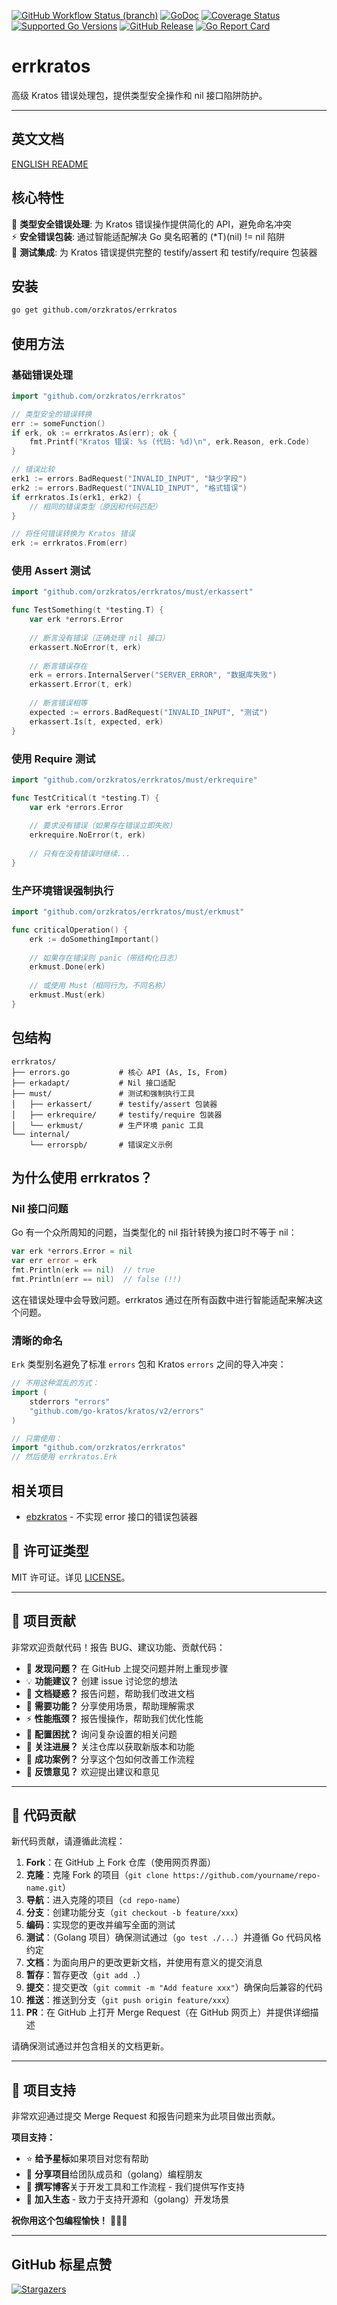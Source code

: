 [![GitHub Workflow Status (branch)](https://img.shields.io/github/actions/workflow/status/orzkratos/errkratos/release.yml?branch=main&label=BUILD)](https://github.com/orzkratos/errkratos/actions/workflows/release.yml?query=branch%3Amain)
[![GoDoc](https://pkg.go.dev/badge/github.com/orzkratos/errkratos)](https://pkg.go.dev/github.com/orzkratos/errkratos)
[![Coverage Status](https://img.shields.io/coveralls/github/orzkratos/errkratos/main.svg)](https://coveralls.io/github/orzkratos/errkratos?branch=main)
[![Supported Go Versions](https://img.shields.io/badge/Go-1.25+-lightgrey.svg)](https://go.dev/)
[![GitHub Release](https://img.shields.io/github/release/orzkratos/errkratos.svg)](https://github.com/orzkratos/errkratos/releases)
[![Go Report Card](https://goreportcard.com/badge/github.com/orzkratos/errkratos)](https://goreportcard.com/report/github.com/orzkratos/errkratos)

# errkratos

高级 Kratos 错误处理包，提供类型安全操作和 nil 接口陷阱防护。

---

<!-- TEMPLATE (ZH) BEGIN: LANGUAGE NAVIGATION -->
## 英文文档

[ENGLISH README](README.md)
<!-- TEMPLATE (ZH) END: LANGUAGE NAVIGATION -->

## 核心特性

🎯 **类型安全错误处理**: 为 Kratos 错误操作提供简化的 API，避免命名冲突  
⚡ **安全错误包装**: 通过智能适配解决 Go 臭名昭著的 (*T)(nil) != nil 陷阱  
🔄 **测试集成**: 为 Kratos 错误提供完整的 testify/assert 和 testify/require 包装器

## 安装

```bash
go get github.com/orzkratos/errkratos
```

## 使用方法

### 基础错误处理

```go
import "github.com/orzkratos/errkratos"

// 类型安全的错误转换
err := someFunction()
if erk, ok := errkratos.As(err); ok {
    fmt.Printf("Kratos 错误: %s (代码: %d)\n", erk.Reason, erk.Code)
}

// 错误比较
erk1 := errors.BadRequest("INVALID_INPUT", "缺少字段")
erk2 := errors.BadRequest("INVALID_INPUT", "格式错误")
if errkratos.Is(erk1, erk2) {
    // 相同的错误类型（原因和代码匹配）
}

// 将任何错误转换为 Kratos 错误
erk := errkratos.From(err)
```

### 使用 Assert 测试

```go
import "github.com/orzkratos/errkratos/must/erkassert"

func TestSomething(t *testing.T) {
    var erk *errors.Error
    
    // 断言没有错误（正确处理 nil 接口）
    erkassert.NoError(t, erk)
    
    // 断言错误存在
    erk = errors.InternalServer("SERVER_ERROR", "数据库失败")
    erkassert.Error(t, erk)
    
    // 断言错误相等
    expected := errors.BadRequest("INVALID_INPUT", "测试")
    erkassert.Is(t, expected, erk)
}
```

### 使用 Require 测试

```go
import "github.com/orzkratos/errkratos/must/erkrequire"

func TestCritical(t *testing.T) {
    var erk *errors.Error
    
    // 要求没有错误（如果存在错误立即失败）
    erkrequire.NoError(t, erk)
    
    // 只有在没有错误时继续...
}
```

### 生产环境错误强制执行

```go
import "github.com/orzkratos/errkratos/must/erkmust"

func criticalOperation() {
    erk := doSomethingImportant()
    
    // 如果存在错误则 panic（带结构化日志）
    erkmust.Done(erk)
    
    // 或使用 Must（相同行为，不同名称）
    erkmust.Must(erk)
}
```

## 包结构

```
errkratos/
├── errors.go           # 核心 API (As, Is, From)
├── erkadapt/           # Nil 接口适配
├── must/               # 测试和强制执行工具
│   ├── erkassert/      # testify/assert 包装器
│   ├── erkrequire/     # testify/require 包装器
│   └── erkmust/        # 生产环境 panic 工具
└── internal/
    └── errorspb/       # 错误定义示例
```

## 为什么使用 errkratos？

### Nil 接口问题

Go 有一个众所周知的问题，当类型化的 nil 指针转换为接口时不等于 nil：

```go
var erk *errors.Error = nil
var err error = erk
fmt.Println(erk == nil)  // true
fmt.Println(err == nil)  // false (!!)
```

这在错误处理中会导致问题。errkratos 通过在所有函数中进行智能适配来解决这个问题。

### 清晰的命名

`Erk` 类型别名避免了标准 `errors` 包和 Kratos `errors` 之间的导入冲突：

```go
// 不用这种混乱的方式：
import (
    stderrors "errors"
    "github.com/go-kratos/kratos/v2/errors"
)

// 只需使用：
import "github.com/orzkratos/errkratos"
// 然后使用 errkratos.Erk
```

## 相关项目

- [ebzkratos](https://github.com/orzkratos/ebzkratos) - 不实现 error 接口的错误包装器

<!-- TEMPLATE (ZH) BEGIN: STANDARD PROJECT FOOTER -->
<!-- VERSION 2025-09-26 07:39:27.188023 +0000 UTC -->

## 📄 许可证类型

MIT 许可证。详见 [LICENSE](LICENSE)。

---

## 🤝 项目贡献

非常欢迎贡献代码！报告 BUG、建议功能、贡献代码：

- 🐛 **发现问题？** 在 GitHub 上提交问题并附上重现步骤
- 💡 **功能建议？** 创建 issue 讨论您的想法
- 📖 **文档疑惑？** 报告问题，帮助我们改进文档
- 🚀 **需要功能？** 分享使用场景，帮助理解需求
- ⚡ **性能瓶颈？** 报告慢操作，帮助我们优化性能
- 🔧 **配置困扰？** 询问复杂设置的相关问题
- 📢 **关注进展？** 关注仓库以获取新版本和功能
- 🌟 **成功案例？** 分享这个包如何改善工作流程
- 💬 **反馈意见？** 欢迎提出建议和意见

---

## 🔧 代码贡献

新代码贡献，请遵循此流程：

1. **Fork**：在 GitHub 上 Fork 仓库（使用网页界面）
2. **克隆**：克隆 Fork 的项目（`git clone https://github.com/yourname/repo-name.git`）
3. **导航**：进入克隆的项目（`cd repo-name`）
4. **分支**：创建功能分支（`git checkout -b feature/xxx`）
5. **编码**：实现您的更改并编写全面的测试
6. **测试**：（Golang 项目）确保测试通过（`go test ./...`）并遵循 Go 代码风格约定
7. **文档**：为面向用户的更改更新文档，并使用有意义的提交消息
8. **暂存**：暂存更改（`git add .`）
9. **提交**：提交更改（`git commit -m "Add feature xxx"`）确保向后兼容的代码
10. **推送**：推送到分支（`git push origin feature/xxx`）
11. **PR**：在 GitHub 上打开 Merge Request（在 GitHub 网页上）并提供详细描述

请确保测试通过并包含相关的文档更新。

---

## 🌟 项目支持

非常欢迎通过提交 Merge Request 和报告问题来为此项目做出贡献。

**项目支持：**

- ⭐ **给予星标**如果项目对您有帮助
- 🤝 **分享项目**给团队成员和（golang）编程朋友
- 📝 **撰写博客**关于开发工具和工作流程 - 我们提供写作支持
- 🌟 **加入生态** - 致力于支持开源和（golang）开发场景

**祝你用这个包编程愉快！** 🎉🎉🎉

<!-- TEMPLATE (ZH) END: STANDARD PROJECT FOOTER -->

---

## GitHub 标星点赞

[![Stargazers](https://starchart.cc/orzkratos/errkratos.svg?variant=adaptive)](https://starchart.cc/orzkratos/errkratos)